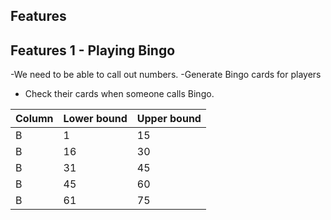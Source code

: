 ## Features 

## Features 1 - Playing Bingo 

-We need to be able to call out numbers. 
-Generate Bingo cards for players 
- Check their cards when someone calls Bingo.

| Column | Lower bound | Upper bound | 
|--------|-------------|-------------|
|   B    |      1      |     15      |
|   B    |     16      |     30      |
|   B    |     31      |     45      |
|   B    |     45      |     60      |
|   B    |     61      |     75      |

